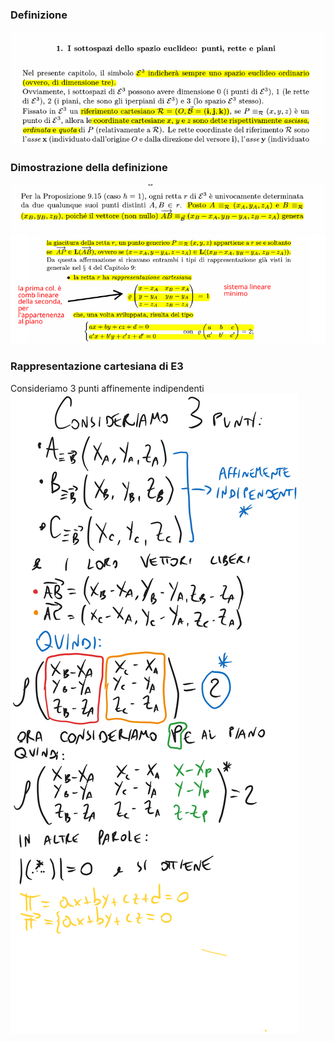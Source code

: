 ### Definizione
![placeholder](./imgs/Pasted_image_20231121172846.png)

### Dimostrazione della definizione
![placeholder](./imgs/Pasted_image_20231121172902.png)
![placeholder](./imgs/Pasted_image_20231121173004.png)

### Rappresentazione cartesiana di E3
Consideriamo 3 punti affinemente indipendenti
![placeholder](./imgs/rapp_cart_E3.svg)